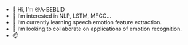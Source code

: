 - 👋 Hi, I’m @A-BEBLID
- 👀 I’m interested in NLP, LSTM, MFCC...
- 🌱 I’m currently learning speech emotion feature extraction.
- 💞️ I’m looking to collaborate on applications of emotion recognition.
- 📫 

<!---
A-BEBLID/A-BEBLID is a ✨ special ✨ repository because its `README.md` (this file) appears on your GitHub profile.
You can click the Preview link to take a look at your changes.
--->
